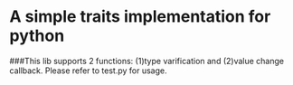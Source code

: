 A simple traits implementation for python 
===============

###This lib supports 2 functions: (1)type varification and (2)value change callback. Please refer to test.py for usage.